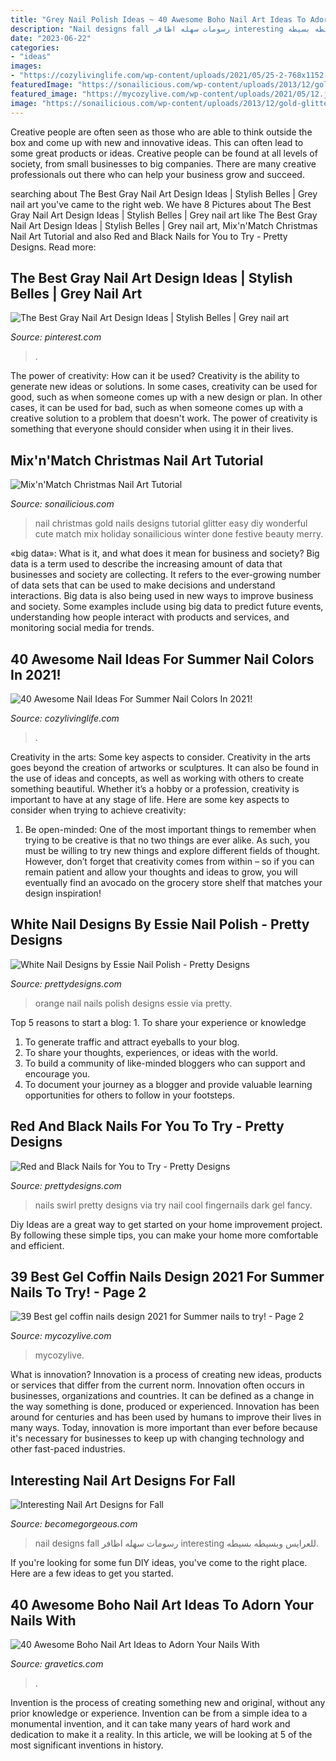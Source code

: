 ```yaml
---
title: "Grey Nail Polish Ideas ~ 40 Awesome Boho Nail Art Ideas To Adorn Your Nails With"
description: "Nail designs fall رسومات سهله اظافر interesting للعرايس وبسيطه بسيطه"
date: "2023-06-22"
categories:
- "ideas"
images:
- "https://cozylivinglife.com/wp-content/uploads/2021/05/25-2-768x1152.jpg"
featuredImage: "https://sonailicious.com/wp-content/uploads/2013/12/gold-glitter-christmas-nail-art.jpg"
featured_image: "https://mycozylive.com/wp-content/uploads/2021/05/12.jpg"
image: "https://sonailicious.com/wp-content/uploads/2013/12/gold-glitter-christmas-nail-art.jpg"
---
```



Creative people are often seen as those who are able to think outside the box and come up with new and innovative ideas. This can often lead to some great products or ideas. Creative people can be found at all levels of society, from small businesses to big companies. There are many creative professionals out there who can help your business grow and succeed.

	

		
searching about The Best Gray Nail Art Design Ideas | Stylish Belles | Grey nail art you've came to the right web. We have 8 Pictures about The Best Gray Nail Art Design Ideas | Stylish Belles | Grey nail art like The Best Gray Nail Art Design Ideas | Stylish Belles | Grey nail art, Mix&#039;n&#039;Match Christmas Nail Art Tutorial and also Red and Black Nails for You to Try - Pretty Designs. Read more:
		
    
## The Best Gray Nail Art Design Ideas | Stylish Belles | Grey Nail Art

<img loading=lazy src="https://i.pinimg.com/736x/20/c6/aa/20c6aa18c635e8e0e9c62d5689fbbf8f.jpg" onerror="this.onerror=null;this.src='https://tse4.mm.bing.net/th?id=OIP.ChG7o0jw73Ej_zmqxmHAsQHaJ3&amp;pid=15.1';" alt="The Best Gray Nail Art Design Ideas | Stylish Belles | Grey nail art">

_Source: pinterest.com_

>. 

	

The power of creativity: How can it be used?
Creativity is the ability to generate new ideas or solutions. In some cases, creativity can be used for good, such as when someone comes up with a new design or plan. In other cases, it can be used for bad, such as when someone comes up with a creative solution to a problem that doesn't work. The power of creativity is something that everyone should consider when using it in their lives.

    
## Mix&#039;n&#039;Match Christmas Nail Art Tutorial

<img loading=lazy src="https://sonailicious.com/wp-content/uploads/2013/12/gold-glitter-christmas-nail-art.jpg" onerror="this.onerror=null;this.src='https://tse4.mm.bing.net/th?id=OIP.EcDmiJ_q71CYoSaraNaXEAHaLH&amp;pid=15.1';" alt="Mix&#039;n&#039;Match Christmas Nail Art Tutorial">

_Source: sonailicious.com_

>nail christmas gold nails designs tutorial glitter easy diy wonderful cute match mix holiday sonailicious winter done festive beauty merry. 

	

«big data»: What is it, and what does it mean for business and society?
Big data is a term used to describe the increasing amount of data that businesses and society are collecting. It refers to the ever-growing number of data sets that can be used to make decisions and understand interactions. Big data is also being used in new ways to improve business and society. Some examples include using big data to predict future events, understanding how people interact with products and services, and monitoring social media for trends.

    
## 40 Awesome Nail Ideas For Summer Nail Colors In 2021!

<img loading=lazy src="https://cozylivinglife.com/wp-content/uploads/2021/05/25-2-768x1152.jpg" onerror="this.onerror=null;this.src='https://tse1.mm.bing.net/th?id=OIP.5XrsSYrPTfXgjxiVBpsZaAHaLH&amp;pid=15.1';" alt="40 Awesome Nail Ideas For Summer Nail Colors In 2021!">

_Source: cozylivinglife.com_

>. 

	

Creativity in the arts: Some key aspects to consider.
Creativity in the arts goes beyond the creation of artworks or sculptures. It can also be found in the use of ideas and concepts, as well as working with others to create something beautiful. Whether it’s a hobby or a profession, creativity is important to have at any stage of life. Here are some key aspects to consider when trying to achieve creativity: 
1) Be open-minded: One of the most important things to remember when trying to be creative is that no two things are ever alike. As such, you must be willing to try new things and explore different fields of thought. However, don’t forget that creativity comes from within – so if you can remain patient and allow your thoughts and ideas to grow, you will eventually find an avocado on the grocery store shelf that matches your design inspiration!

    
## White Nail Designs By Essie Nail Polish - Pretty Designs

<img loading=lazy src="http://www.prettydesigns.com/wp-content/uploads/2014/04/White-and-Orange-Nails.jpg" onerror="this.onerror=null;this.src='https://tse4.mm.bing.net/th?id=OIP.4SX9u75DHDmoZazfIUWFbAHaLD&amp;pid=15.1';" alt="White Nail Designs by Essie Nail Polish - Pretty Designs">

_Source: prettydesigns.com_

>orange nail nails polish designs essie via pretty. 

	

Top 5 reasons to start a blog: 1. To share your experience or knowledge
1. To generate traffic and attract eyeballs to your blog. 
2. To share your thoughts, experiences, or ideas with the world. 
3. To build a community of like-minded bloggers who can support and encourage you. 
4. To document your journey as a blogger and provide valuable learning opportunities for others to follow in your footsteps. 

    
## Red And Black Nails For You To Try - Pretty Designs

<img loading=lazy src="http://www.prettydesigns.com/wp-content/uploads/2014/06/Swirl-Nails.jpg" onerror="this.onerror=null;this.src='https://tse1.mm.bing.net/th?id=OIP.c8Z4flkntvah3tL2CG4kEwHaKQ&amp;pid=15.1';" alt="Red and Black Nails for You to Try - Pretty Designs">

_Source: prettydesigns.com_

>nails swirl pretty designs via try nail cool fingernails dark gel fancy. 

	

Diy Ideas are a great way to get started on your home improvement project. By following these simple tips, you can make your home more comfortable and efficient.

    
## 39 Best Gel Coffin Nails Design 2021 For Summer Nails To Try! - Page 2

<img loading=lazy src="https://mycozylive.com/wp-content/uploads/2021/05/12.jpg" onerror="this.onerror=null;this.src='https://tse2.mm.bing.net/th?id=OIP.aYT8z1U_pHWvvykSpNj3rgHaLH&amp;pid=15.1';" alt="39 Best gel coffin nails design 2021 for Summer nails to try! - Page 2">

_Source: mycozylive.com_

>mycozylive. 

	

What is innovation?
Innovation is a process of creating new ideas, products or services that differ from the current norm. Innovation often occurs in businesses, organizations and countries. It can be defined as a change in the way something is done, produced or experienced. 
Innovation has been around for centuries and has been used by humans to improve their lives in many ways. Today, innovation is more important than ever before because it's necessary for businesses to keep up with changing technology and other fast-paced industries.

    
## Interesting Nail Art Designs For Fall

<img loading=lazy src="https://static.becomegorgeous.com/img/arts/2011/Sep/05/5284/nail_11.jpg" onerror="this.onerror=null;this.src='https://tse1.mm.bing.net/th?id=OIP._-Z-dH8CGmh99bcEHTSRmgHaLF&amp;pid=15.1';" alt="Interesting Nail Art Designs for Fall">

_Source: becomegorgeous.com_

>nail designs fall رسومات سهله اظافر interesting للعرايس وبسيطه بسيطه. 

	

If you're looking for some fun DIY ideas, you've come to the right place. Here are a few ideas to get you started.

    
## 40 Awesome Boho Nail Art Ideas To Adorn Your Nails With

<img loading=lazy src="https://www.gravetics.com/wp-content/uploads/2017/06/Grey-Nails-With-Adorable-Design.jpg" onerror="this.onerror=null;this.src='https://tse1.mm.bing.net/th?id=OIP.jkPURV37Bxsl2NsvV6Ml3QHaFn&amp;pid=15.1';" alt="40 Awesome Boho Nail Art Ideas to Adorn Your Nails With">

_Source: gravetics.com_

>. 

	

Invention is the process of creating something new and original, without any prior knowledge or experience. Invention can be from a simple idea to a monumental invention, and it can take many years of hard work and dedication to make it a reality. In this article, we will be looking at 5 of the most significant inventions in history.

